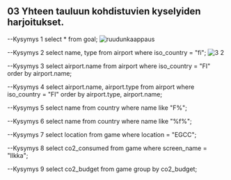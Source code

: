 ## 03 Yhteen tauluun kohdistuvien kyselyiden harjoitukset.

--Kysymys 1
select * from goal;
![ruudunkaappaus](kuvatiedoston-nimi.png)

--Kysymys 2
select name, type 
from airport
where iso_country = "fi";
![3 2](https://github.com/user-attachments/assets/59890710-ca3b-4fa6-9d3a-04e087c58b3e)

--Kysymys 3
select airport.name
from airport
where iso_country = "FI"
order by airport.name;


--Kysymys 4
select airport.name, airport.type
from airport
where iso_country = "FI"
order by airport.type, airport.name;

--Kysymys 5
select name
from country
where name like "F%";

--Kysymys 6
select name
from country
where name like "%f%";

--Kysymys 7
select location
from game
where location = "EGCC";

--Kysymys 8
select co2_consumed
from game
where screen_name = "Ilkka";

--Kysymys 9
select co2_budget
from game
group by co2_budget;




















